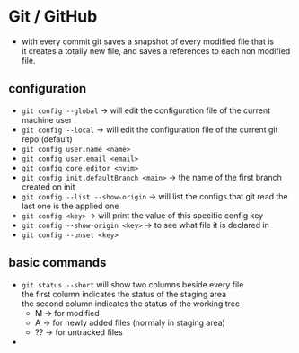 # Git / GitHub


* with every commit git saves a snapshot of every modified file that is  
  it creates a totally new file, and saves a references to each non modified file. 

## configuration 

* `git config --global` -> will edit the configuration file of the current machine user
* `git config --local` -> will edit the configuration file of the current git repo (default)
* `git config user.name <name>`
* `git config user.email <email>`
* `git config core.editor <nvim>`
* `git config init.defaultBranch <main>` -> the name of the first branch created on init
* `git config --list --show-origin` -> will list the configs that git read the last one is the applied one
* `git config <key>` -> will print the value of this specific config key
* `git config --show-origin <key>` -> to see what file it is declared in
* `git config --unset <key>`

## basic commands

* `git status --short` will show two columns beside every file  
  the first column indicates the status of the staging area  
  the second column indicates the status of the working tree  
  - M -> for modified
  - A -> for newly added files (normaly in staging area)
  - ?? -> for untracked files
* 

